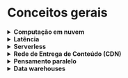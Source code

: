 # Conceitos gerais

<details>
  <summary><b>Computação em nuvem</b></summary>
  <p>
    É a entrega sob demanda de poder computacional, banco
    de dados, armazenamento, aplicativos e outros recursos de TI por meio de uma
    plataforma de serviços em nuvem via Internet com pagamentos conforme o uso
    (<i>pay-as-you-go</i>).
  </p>
</details>

<details>
  <summary><b>Latência</b></summary>
  <p>
    É o tempo necessário para que os dados sejam enviados e recebidos.
  </p>
</details>

<details>
  <summary><b>Serverless</b></summary>
  <p>
    Significa que não é possível ver nem acessar a infraestrutura ou as 
    instâncias que hospedam a aplicação, em vez disso, o gerenciamento do
    ambiente da perspectiva de provisionamento, <i>scaling</i>, alta 
    disponibilidade e manutenção é resolvida pela AWS, permitindo que seu foco 
    seja apenas na aplicação.
  </p>
</details>

<details>
  <summary><b>Rede de Entrega de Conteúdo (CDN)</b></summary>
  <p>
    É uma rede que entrega conteúdo de borda aos usuários com base em sua 
    localização.
  </p>
</details>

<details>
  <summary><b>Pensamento paralelo</b></summary>
  <p>
    É semelhante ao desacoplamento, mas é como dividir um trabalho da forma mais 
    simples e, então, distribuir essa carga para vários componentes para lidar 
    com a demanda. E um exemplo seria dividir grandes conjuntos de dados em 
    partes menores que podem ser processadas ao mesmo tempo e fornecer tempos de
    processamento mais rápidos.
  </p>
</details>

<details>
  <summary><b>Data warehouses</b></summary>
  <p>
    São ambientes relacionais usados para análise de dados, particularmente, de 
    dados históricos para fazer análises, como a checagem no número de vendas de 
    uma loja na última hora ou dos últimos mês, ou seja, saber de algo que já 
    ocorreu.
  </p>
</details>
